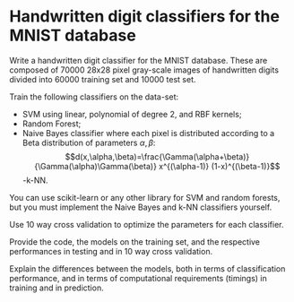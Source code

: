 # Handwritten digit classifiers for the MNIST database

Write a handwritten digit classifier for the MNIST database. These are composed of 70000 28x28 pixel gray-scale images of handwritten digits divided into 60000 training set and 10000 test set.

Train the following classifiers on the data-set:

- SVM using linear, polynomial of degree 2, and RBF kernels;
- Random Forest;
- Naive Bayes classifier where each pixel is distributed according to a Beta distribution of parameters $\alpha, \beta$:$$d(x,\alpha,\beta)=\frac{\Gamma(\alpha+\beta)}{\Gamma(\alpha)\Gamma(\beta)} x^{(\alpha-1)} (1-x)^{(\beta-1)}$$
-k-NN.

You can use scikit-learn or any other library for SVM and random forests, but you must implement the Naive Bayes and k-NN classifiers yourself.

Use 10 way cross validation to optimize the parameters for each classifier.

Provide the code, the models on the training set, and the respective performances in testing and in 10 way cross validation.

Explain the differences between the models, both in terms of classification performance, and in terms of computational requirements (timings) in training and in prediction.
